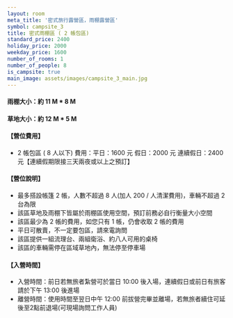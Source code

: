 ```yaml
---
layout: room
meta_title: '密式旅行露營區，雨棚露營區'
symbol: campsite_3
title: 密式雨棚區 ( 2 帳包區)
standard_price: 2400
holiday_price: 2000
weekday_price: 1600
number_of_rooms: 1
number_of_people: 8
is_campsite: true
main_image: assets/images/campsite_3_main.jpg
---
```


#### 雨棚大小：約 11 M * 8 M
#### 草地大小：約 12 M * 5 M

<h4 class="yellow">【營位費用】</h4>
<ul class="yellow">
  <li>2 帳包區 ( 8 人以下) 費用：平日：1600 元  假日：2000 元  連續假日：2400 元【連續假期限接三天兩夜或以上之預訂】</li>
</ul>

#### 【營位說明】
- 最多搭設帳篷 2 帳，人數不超過 8 人(加人 200 / 人清潔費用)，車輛不超過 2 台為限
- 該區草地及雨棚下皆屬於雨棚區使用空間，預訂前務必自行衡量大小空間 
- 該區最少為 2 帳的費用，如您只有 1 帳，仍會收取 2 帳的費用
- 平日可散賣，不一定要包區，請來電詢問
- 該區提供一組流理台、兩組衛浴、約八人可用的桌椅
- 該區的車輛需停在區域草地內，無法停至停車場

<h4 class="yellow">【入營時間】</h4>
<ul class="yellow">
  <li>入營時間：前日若無旅者紮營可於當日 10:00 後入場，連續假日或前日有旅客請於下午 13:00 後進場</li>
  <li>離營時間：使用時間至翌日中午 12:00 前拔營完畢並離場，若無旅者續住可延後至2點前退場(可現場詢問工作人員)</li>
</ul>
